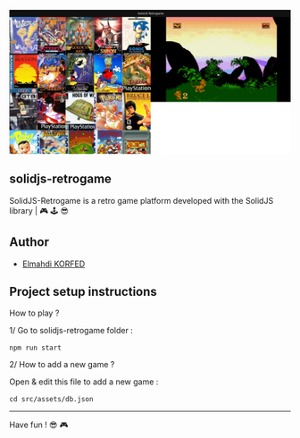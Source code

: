 <p align="center">
    <img src="screenshot.webp" />
</p>

## solidjs-retrogame

SolidJS-Retrogame is a retro game platform developed with the SolidJS library | 🎮 🕹 😎

## Author

- [Elmahdi KORFED](https://github.com/elmahdik)

## Project setup instructions

How to play ?

1/ Go to solidjs-retrogame folder :

```
npm run start
```

2/ How to add a new game ?

Open & edit this file to add a new game :

```
cd src/assets/db.json
```

---

Have fun ! 😎 🎮
